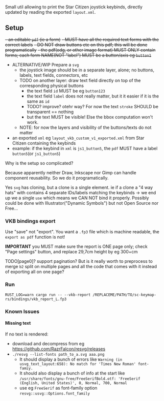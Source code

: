 #

Small util allowing to print the Star Citizen joystick keybinds,
directly updated by reading the exported `layout.xml`.

## Setup

~~- an editable `pdf` (ie a form)~~
  ~~- MUST have all the required text forms with the correct labels~~
  ~~- DO NOT draw buttons etc on this pdf; this will be done programatically~~
  ~~- the pdf(odg, or other image format) MUST ONLY contain forms; each form NAME(NOT "label") MUST be a button/axis eg `button1`~~
- ALTERNATIVE/WIP Prepare a `svg`
  - the joystick image should be in a separate layer, alone; no buttons, labels, text fields, connectors, etc
  - TODO on another layer: draw text field directly on top of the corresponding physical buttons
    - the text field `id` MUST be eg `button123`
    - the text field `label` does not really matter, but it it easier if it is the same as `id`
    - TODO? improve? otehr way? For now the text `stroke` SHOULD be transparent == nothing
    - but the text MUST be visible! Else the bbox computation won't work.
  - NOTE: for now the layers and visibility of the buttons/texts do not matter
- an exported `xml` eg `layout_vkb_custom_v1_exported.xml` from Star Citizen containing the keybinds
- example: if the keybind in `xml` is `js1_button5`, the `pdf` MUST have a label `button5`(or `js1_button5`)

Why is the setup so complicated?

Because apparently neither Draw, Inkscape nor Gimp can handle component reusability.
So we do it programatically.

Yes `svg` has cloning, but a clone is a single element.
ie if a clone a "4 way hats" with contains 4 separate IDs/labels matching the keybinds -> we end up we a single `use`
which means we CAN NOT bind it properly.
Possibly could be done with Illustrator("Dynamic Symbols") but not Open Source nor Free...

### VKB bindings export

Use "save" not "export". You want a `.fp3` file which is machine readable, the `export as pdf` function is not!

**IMPORTANT** you MUST make sure the report is ONE page only; check "Page settings" button, and replace 29,7cm height by eg 300+cm

TODO[page0]? support pagination? But is it really worth to preprocess to merge `b2` split on multiple pages and all the code that comes with it instead of exporting all on one page?

### Run

`RUST_LOG=warn cargo run -- --vkb-report /REPLACEME/PATH/TO/sc-keymap-rs/bindings/vkb_report_L.fp3`

### Known Issues

#### Missing text

If no text is rendered:

- download and decompress from eg https://github.com/RazrFalcon/resvg/releases
- `./resvg --list-fonts path_to_a.svg aaa.png`
  - It should display a bunch of errors like `Warning (in usvg_text_layout:658): No match for 'Times New Roman' font-famiy.`
  - It should also display a bunch of info at the start like `/usr/share/fonts/gnu-free/FreeSerifBold.otf: 'FreeSerif (English, United States)', 0, Normal, 700, Normal`
  - use eg `FreeSerif` as font-family option `resvg::usvg::Options.font_family`